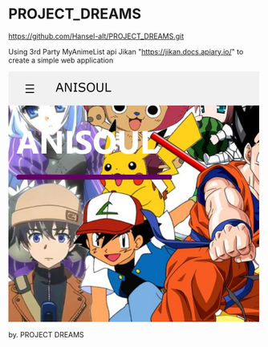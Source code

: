 # PROJECT_DREAMS

https://github.com/Hansel-alt/PROJECT_DREAMS.git

Using 3rd Party MyAnimeList api Jikan "https://jikan.docs.apiary.io/" to create a simple web application

<img src="final-project-dreams.web.app_index.html.png" height="500" width="500">

by. PROJECT DREAMS

